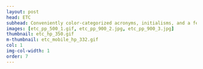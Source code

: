 ```yaml
---
layout: post
head: ETC
subhead: Conveniently color-categorized acronyms, initialisms, and a few abbreviations. <br><br> 2017  -  giclée print  -  40" x 80"
images: [etc_pp_500_1.gif, etc_pp_900_2.jpg, etc_pp_900_3.jpg]
thumbnail: etc_hp_350.gif
m-thumbnail: etc_mobile_hp_332.gif
col: 1
img-col-width: 1
order: 7
---
```

